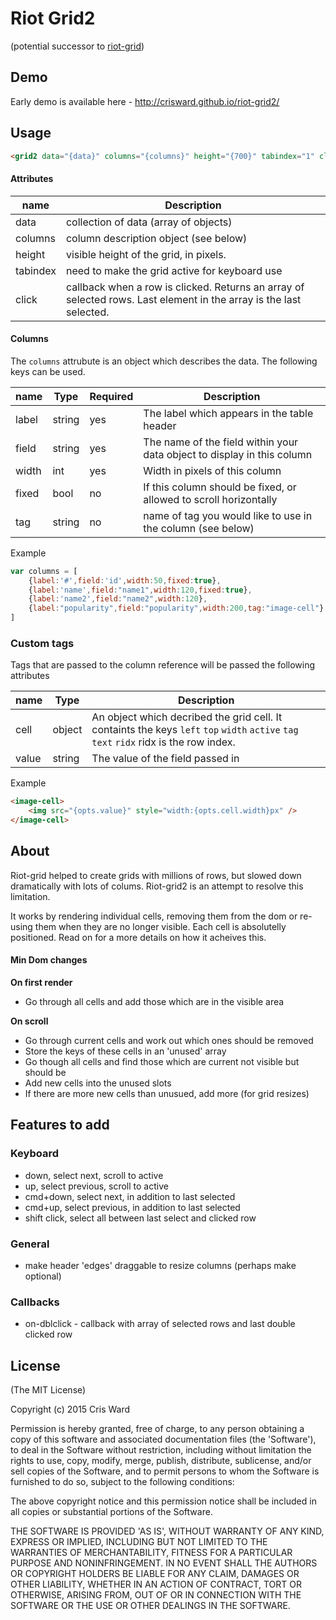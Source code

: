 # Riot Grid2

(potential successor to [riot-grid](https://github.com/crisward/riot-grid))

## Demo

Early demo is available here - http://crisward.github.io/riot-grid2/


## Usage

```html
<grid2 data="{data}" columns="{columns}" height="{700}" tabindex="1" click="{handleClick}"></grid2>
```

#### Attributes

|name       |Description
|------     |------
|data       |collection of data (array of objects)
|columns    |column description object (see below)
|height     |visible height of the grid, in pixels. 
|tabindex   |need to make the grid active for keyboard use
|click      |callback when a row is clicked. Returns an array of selected rows. Last element in the array is the last selected.


#### Columns

The `columns` attrubute is an object which describes the data.
The following keys can be used.

|name       |Type    | Required |Description
|------     |-----   |------    |------
|label	    |string  |yes       |The label which appears in the table header
|field	    |string  |yes       |The name of the field within your data object to display in this column
|width	    |int	 |yes       |Width in pixels of this column
|fixed	    |bool	 |no        |If this column should be fixed, or allowed to scroll horizontally 
|tag   	    |string  |no		|name of tag you would like to use in the column (see below)

Example

```javascript
var columns = [
    {label:'#',field:'id',width:50,fixed:true},
    {label:'name',field:"name1",width:120,fixed:true},
    {label:'name2',field:"name2",width:120},
    {label:"popularity",field:"popularity",width:200,tag:"image-cell"}
]
```

### Custom tags

Tags that are passed to the column reference will be passed the following attributes

|name       | Type  |Description
|------     |------ |------
|cell		|object |An object which decribed the grid cell. It containts the keys `left` `top` `width` `active` `tag` `text` `ridx` ridx is the row index.
|value		|string |The value of the field passed in


Example

```html
<image-cell>
	<img src="{opts.value}" style="width:{opts.cell.width}px" />
</image-cell>
```


## About

Riot-grid helped to create grids with millions of rows, but slowed down dramatically with lots of colums.
Riot-grid2 is an attempt to resolve this limitation. 

It works by rendering individual cells, removing them from the dom or re-using them when they are no longer visible. Each cell is absolutelly positioned. Read on for a more details on how it acheives this.


#### Min Dom changes

**On first render**

* Go through all cells and add those which are in the visible area

**On scroll**

* Go through current cells and work out which ones should be removed
* Store the keys of these cells in an 'unused' array
* Go though all cells and find those which are current not visible but should be
* Add new cells into the unused slots
* If there are more new cells than unusued, add more (for grid resizes) 


## Features to add

### Keyboard
* down, select next, scroll to active
* up, select previous, scroll to active
* cmd+down, select next, in addition to last selected
* cmd+up, select previous, in addition to last selected
* shift click, select all between last select and clicked row

### General
* make header 'edges' draggable to resize columns (perhaps make optional)

### Callbacks
* on-dblclick - callback with array of selected rows and last double clicked row 

## License

(The MIT License)

Copyright (c) 2015 Cris Ward

Permission is hereby granted, free of charge, to any person obtaining a copy of this software and associated documentation files (the 'Software'), to deal in the Software without restriction, including without limitation the rights to use, copy, modify, merge, publish, distribute, sublicense, and/or sell copies of the Software, and to permit persons to whom the Software is furnished to do so, subject to the following conditions:

The above copyright notice and this permission notice shall be included in all copies or substantial portions of the Software.

THE SOFTWARE IS PROVIDED 'AS IS', WITHOUT WARRANTY OF ANY KIND, EXPRESS OR IMPLIED, INCLUDING BUT NOT LIMITED TO THE WARRANTIES OF MERCHANTABILITY, FITNESS FOR A PARTICULAR PURPOSE AND NONINFRINGEMENT. IN NO EVENT SHALL THE AUTHORS OR COPYRIGHT HOLDERS BE LIABLE FOR ANY CLAIM, DAMAGES OR OTHER LIABILITY, WHETHER IN AN ACTION OF CONTRACT, TORT OR OTHERWISE, ARISING FROM, OUT OF OR IN CONNECTION WITH THE SOFTWARE OR THE USE OR OTHER DEALINGS IN THE SOFTWARE.

